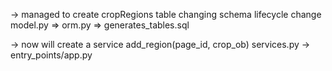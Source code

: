 -> managed to create cropRegions table
	changing schema lifecycle
		change model.py => orm.py => generates_tables.sql
		
-> now will create a service add_region(page_id, crop_ob)
	services.py -> entry_points/app.py